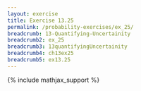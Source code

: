 ```yaml
---
layout: exercise
title: Exercise 13.25
permalink: /probability-exercises/ex_25/
breadcrumb: 13-Quantifying-Uncertainity
breadcrumb2: ex_25
breadcrumb3: 13quantifyingUncertainity
breadcrumb4: ch13ex25
breadcrumb5: ex13.25
---
```


{% include mathjax_support %}

